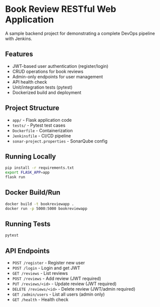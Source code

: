 # Book Review RESTful Web Application

A sample backend project for demonstrating a complete DevOps pipeline with Jenkins.

## Features
- JWT-based user authentication (register/login)
- CRUD operations for book reviews
- Admin-only endpoints for user management
- API health check
- Unit/integration tests (pytest)
- Dockerized build and deployment

## Project Structure
- `app/` - Flask application code
- `tests/` - Pytest test cases
- `Dockerfile` - Containerization
- `Jenkinsfile` - CI/CD pipeline
- `sonar-project.properties` - SonarQube config

## Running Locally
```bash
pip install -r requirements.txt
export FLASK_APP=app
flask run
```

## Docker Build/Run
```bash
docker build -t bookreviewapp .
docker run -p 5000:5000 bookreviewapp
```

## Running Tests
```bash
pytest
```

## API Endpoints
- `POST /register` - Register new user
- `POST /login` - Login and get JWT
- `GET /reviews` - List reviews
- `POST /reviews` - Add review (JWT required)
- `PUT /reviews/<id>` - Update review (JWT required)
- `DELETE /reviews/<id>` - Delete review (JWT/admin required)
- `GET /admin/users` - List all users (admin only)
- `GET /health` - Health check
